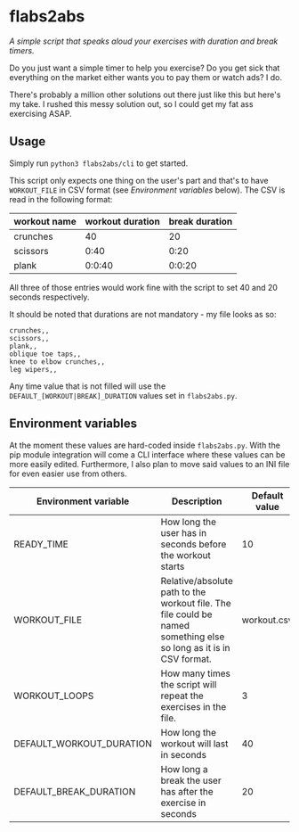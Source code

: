 # flabs2abs

*A simple script that speaks aloud your exercises with duration and break timers.*

Do you just want a simple timer to help you exercise?
Do you get sick that everything on the market either wants you to pay them or watch ads?
I do.

There's probably a million other solutions out there just like this but here's my take.
I rushed this messy solution out, so I could get my fat ass exercising ASAP.

## Usage

Simply run `python3 flabs2abs/cli` to get started.

This script only expects one thing on the user's part and that's to have `WORKOUT_FILE` in CSV format (see *Environment variables* below).
The CSV is read in the following format:

| workout name | workout duration | break duration |
| ------------ | ---------------- | -------------- |
| crunches | 40 | 20 |
| scissors | 0:40 | 0:20 |
| plank | 0:0:40 | 0:0:20 |

All three of those entries would work fine with the script to set 40 and 20 seconds respectively.

It should be noted that durations are not mandatory - my file looks as so:

```
crunches,,
scissors,,
plank,,
oblique toe taps,,
knee to elbow crunches,,
leg wipers,,
```

Any time value that is not filled will use the `DEFAULT_[WORKOUT|BREAK]_DURATION` values set in `flabs2abs.py`.

## Environment variables

At the moment these values are hard-coded inside `flabs2abs.py`.
With the pip module integration will come a CLI interface where these values can be more easily edited.
Furthermore, I also plan to move said values to an INI file for even easier use from others.

| Environment variable     | Description | Default value | Type |
| ------------------------ | ----------- | ------------- | ---- |
| READY_TIME               | How long the user has in seconds before the workout starts | 10 | Integer |
| WORKOUT_FILE             | Relative/absolute path to the workout file. The file could be named something else so long as it is in CSV format. | workout.csv | String |
| WORKOUT_LOOPS            | How many times the script will repeat the exercises in the file. | 3 | Integer |
| DEFAULT_WORKOUT_DURATION | How long the workout will last in seconds | 40 | String |
| DEFAULT_BREAK_DURATION   | How long a break the user has after the exercise in seconds | 20 | String |
